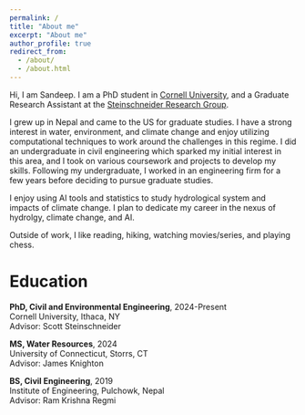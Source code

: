 ```yaml
---
permalink: /
title: "About me"
excerpt: "About me"
author_profile: true
redirect_from: 
  - /about/
  - /about.html
---
```


Hi, I am Sandeep. I am a PhD student in [Cornell University](https://www.cornell.edu/), and a Graduate Research Assistant at the [Steinschneider Research Group](https://blogs.cornell.edu/steinschneider/).

I grew up in Nepal and came to the US for graduate studies.
I have a strong interest in water, environment, and climate change and enjoy utilizing computational techniques to work around the challenges in this regime. I did an undergraduate in civil engineering which sparked my initial interest in this area, and I took on various coursework and projects to develop my skills. Following my undergraduate, I worked in an engineering firm for a few years before deciding to pursue graduate studies.

I enjoy using AI tools and statistics to study hydrological system and impacts of climate change. I plan to dedicate my career in the nexus of hydrolgy, climate change, and AI.

Outside of work, I like reading, hiking, watching movies/series, and playing chess.

Education
======
**PhD, Civil and Environmental Engineering**, 2024-Present <br>
    Cornell University, Ithaca, NY <br>
    Advisor: Scott Steinschneider

**MS, Water Resources**, 2024 <br>
    University of Connecticut, Storrs, CT <br>
    Advisor: James Knighton

**BS, Civil Engineering**, 2019 <br>
    Institute of Engineering, Pulchowk, Nepal <br>
    Advisor: Ram Krishna Regmi
